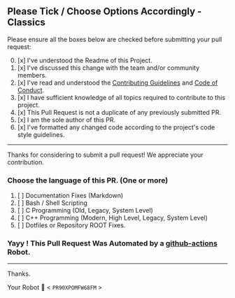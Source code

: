 ## Please Tick / Choose Options Accordingly - Classics

Please ensure all the boxes below are checked before submitting your pull request:

0. [x] I've understood the Readme of this Project.
1. [x] I've discussed this change with the team and/or community members.
2. [x] I've read and understood the [Contributing Guidelines](https://github.com/offensive-vk/Classics/blob/classic/.github/CONTRIBUTING.md) and [Code of Conduct](https://github.com/offensive-vk/Classics/blob/classic/.github/CODE_OF_CONDUCT.md).
3. [x] I have sufficient knowledge of all topics required to contribute to this project.
4. [x] This Pull Request is not a duplicate of any previously submitted PR.
5. [x] I am the sole author of this PR.
6. [x] I've formatted any changed code according to the project's code style guidelines.

***
Thanks for considering to submit a pull request! We appreciate your contribution.

### Choose the language of this PR. (One or more)

1. [ ] Documentation Fixes (Markdown)
2. [ ] Bash / Shell Scripting
3. [ ] C Programming (Old, Legacy, System Level)
4. [ ] C++ Programming (Modern, High Level, Legacy, System Level)
5. [ ] Dotfiles or Repository ROOT Fixes.

### Yayy ! This Pull Request Was Automated by a [github-actions](https://github.com/features/actions) Robot.

*** 

Thanks.

Your Robot 🤖 < `PR90XPOMFW68FM` >